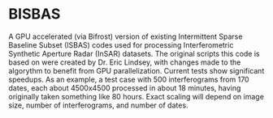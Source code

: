 # BISBAS
A GPU accelerated (via Bifrost) version of existing Intermittent Sparse Baseline Subset (ISBAS) codes used for processing Interferometric Synthetic Aperture Radar (InSAR) datasets. The original scripts this code is based on were created by Dr. Eric Lindsey, with changes made to the algorythm to benefit from GPU parallelization. Current tests show significant speedups. As an example, a test case with 500 interferograms from 170 dates, each about 4500x4500 processed in about 18 minutes, having originally taken something like 80 hours. Exact scaling will depend on image size, number of interferograms, and number of dates.
